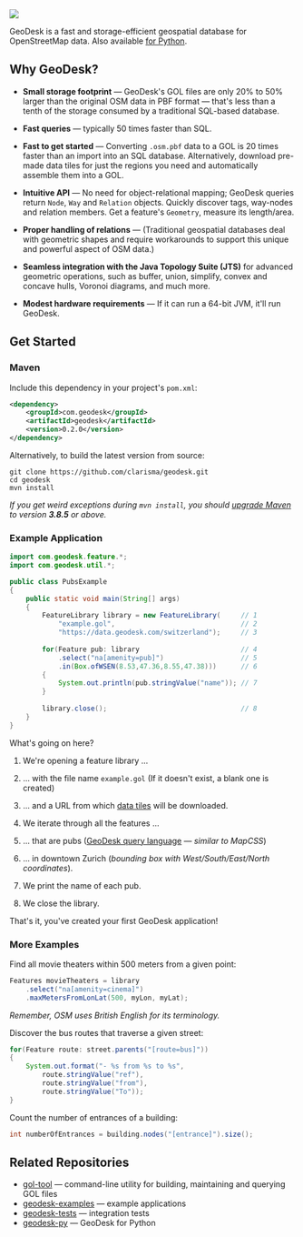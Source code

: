 <img src="https://docs.geodesk.com/img/github-header.png">

GeoDesk is a fast and storage-efficient geospatial database for OpenStreetMap data. Also available [for Python](https://github.com/clarisma/geodesk-py).

## Why GeoDesk?

- **Small storage footprint** &mdash; GeoDesk's GOL files are only 20% to 50% larger than the original OSM data in PBF format &mdash; that's less than a tenth of the storage consumed by a traditional SQL-based database.

- **Fast queries** &mdash; typically 50 times faster than SQL. 

- **Fast to get started** &mdash; Converting `.osm.pbf` data to a GOL is 20 times faster than an import into an SQL database. Alternatively, download pre-made data tiles for just the regions you need and automatically assemble them into a GOL.

- **Intuitive API** &mdash; No need for object-relational mapping; GeoDesk queries return `Node`, `Way` and `Relation` objects. Quickly discover tags, way-nodes and relation members. Get a feature's `Geometry`, measure its length/area. 
 
- **Proper handling of relations** &mdash; (Traditional geospatial databases deal with geometric shapes and require workarounds to support this unique and powerful aspect of OSM data.)

- **Seamless integration with the Java Topology Suite (JTS)** for advanced geometric operations, such as buffer, union, simplify, convex and concave hulls, Voronoi diagrams, and much more.

- **Modest hardware requirements** &mdash; If it can run a 64-bit JVM, it'll run GeoDesk.
 
## Get Started

### Maven

Include this dependency in your project's `pom.xml`:

```xml
<dependency>
    <groupId>com.geodesk</groupId>
    <artifactId>geodesk</artifactId>
    <version>0.2.0</version>
</dependency>
```

Alternatively, to build the latest version from source:

```
git clone https://github.com/clarisma/geodesk.git
cd geodesk
mvn install
```

*If you get weird exceptions during `mvn install`, you should [upgrade Maven](https://maven.apache.org/download.cgi) to version **3.8.5** or above.*

### Example Application

```java
import com.geodesk.feature.*;
import com.geodesk.util.*;

public class PubsExample
{
    public static void main(String[] args)
    {
        FeatureLibrary library = new FeatureLibrary(     // 1    
            "example.gol",                               // 2
            "https://data.geodesk.com/switzerland");     // 3
        
        for(Feature pub: library                         // 4
            .select("na[amenity=pub]")                   // 5
            .in(Box.ofWSEN(8.53,47.36,8.55,47.38)))      // 6
        {
            System.out.println(pub.stringValue("name")); // 7
        }
        
        library.close();                                 // 8
    }
}
```

What's going on here?

1. We're opening a feature library ...

2. ... with the file name `example.gol` (If it doesn't exist, a blank one is created)

3. ... and a URL from which [data tiles](https://docs.geodesk.com/libraries) will be downloaded.

4. We iterate through all the features ...

5. ... that are pubs ([GeoDesk query language](https://docs.geodesk.com/goql) &mdash; *similar to MapCSS*)

6. ... in downtown Zurich (*bounding box with West/South/East/North coordinates*).

7. We print the name of each pub.

8. We close the library.

That's it, you've created your first GeoDesk application! 

### More Examples

Find all movie theaters within 500 meters from a given point:

```java
Features movieTheaters = library
    .select("na[amenity=cinema]")
    .maxMetersFromLonLat(500, myLon, myLat);
```

*Remember, OSM uses British English for its terminology.*

Discover the bus routes that traverse a given street:

```java
for(Feature route: street.parents("[route=bus]"))
{
    System.out.format("- %s from %s to %s",
        route.stringValue("ref"),
        route.stringValue("from"),
        route.stringValue("To"));
}
```

Count the number of entrances of a building:

```java
int numberOfEntrances = building.nodes("[entrance]").size();
```

## Related Repositories

- [gol-tool](http://www.github.com/clarisma/gol-tool) &mdash; command-line utility for building, maintaining and querying GOL files
- [geodesk-examples](http://www.github.com/clarisma/geodesk-examples) &mdash; example applications
- [geodesk-tests](http://www.github.com/clarisma/geodesk-tests) &mdash; integration tests
- [geodesk-py](https://github.com/clarisma/geodesk-py) &mdash; GeoDesk for Python
